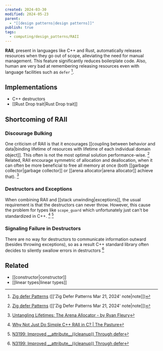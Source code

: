 ```yaml
---
created: 2024-03-30
modified: 2024-05-23
parent:
  - "[[design patterns|design patterns]]"
publish: true
tags:
  - computing/design_patterns/RAII
---
```

**RAII**, present in languages like C++ and Rust, automatically releases resources when they go out of scope, alleviating the need for manual management. This feature significantly reduces boilerplate code. Also, human are very bad at remembering releasing resources even with language facilities such as `defer` [^zig].

## Implementations
- C++ destructors
- [[Rust Drop trait|Rust Drop trait]]

## Shortcoming of RAII

### Discourage Bulking
One criticism of RAII is that it encourages [[coupling between behavior and data|binding lifetime of resources with lifetime of each individual domain object]]. This often is not the most optimal solution performance-wise. [^zig] Related, RAII encourage symmetric of allocation and deallocation, when it can often be more beneficial to free all memory at once (both [[garbage collector|garbage collector]] or [[arena allocator|arena allocator]] achieve that). [^2]

### Destructors and Exceptions

When combining RAII and [[stack unwinding|exceptions]], the usual requirement is that the destructors can never throw. However, this cause the problem for types like `scope_guard` which unfortunately just can't be standardized in C++.  [^3] [^4]

### Signaling Failure in Destructors

There are no way for destructors to communicate information outward (besides throwing exceptions), so as a result C++ standard library often decides to silently swallow errors in destructors [^4]

## Related
- [[constructor|constructor]]
- [[linear types|linear types]]

[^zig]: [Zig defer Patterns](https://matklad.github.io/2024/03/21/defer-patterns.html) ([['Zig Defer Patterns Mar 21, 2024' note|note]])
[^2]: [Untangling Lifetimes: The Arena Allocator - by Ryan Fleury](https://www.rfleury.com/p/untangling-lifetimes-the-arena-allocator)
[^3]: [Why Not Just Do Simple C++ RAII in C? | The Pasture](https://thephd.dev/just-put-raii-in-c-bro-please-bro-just-one-more-destructor-bro-cmon-im-good-for-it)
[^4]: [N3199: Improved \_\_attribute\_\_((cleanup)) Through defer](https://www.open-std.org/jtc1/sc22/wg14/www/docs/n3199.htm#cpp.compat-constructors.destructors)